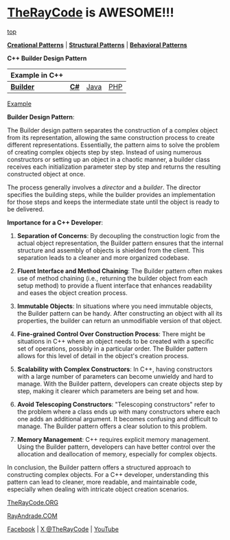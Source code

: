 # [TheRayCode](../../../README.md) is AWESOME!!!

[top](../README.md)

**[Creational Patterns](../README.md)** | **[Structural Patterns](../../Structural/README.md)** | **[Behavioral Patterns](../../Behavioral/README.md)**

**C++ Builder Design Pattern**

|Example in C++|   |   |   |
|---|---|---|---|
| [**Builder**](../Builder/README.md) | [**C#**](../../../Csharp/Creational/Builder/README.md) | [Java](../../../Java/Creational/Builder/README.md) | [PHP](../../../PHP/Creational/Builder/README.md) |

[Example](Example/README.md)

**Builder Design Pattern**:

The Builder design pattern separates the construction of a complex object from its representation, allowing the same construction process to create different representations. Essentially, the pattern aims to solve the problem of creating complex objects step by step. Instead of using numerous constructors or setting up an object in a chaotic manner, a builder class receives each initialization parameter step by step and returns the resulting constructed object at once.

The process generally involves a *director* and a *builder*. The director specifies the building steps, while the builder provides an implementation for those steps and keeps the intermediate state until the object is ready to be delivered.

**Importance for a C++ Developer**:

1. **Separation of Concerns**: By decoupling the construction logic from the actual object representation, the Builder pattern ensures that the internal structure and assembly of objects is shielded from the client. This separation leads to a cleaner and more organized codebase.

2. **Fluent Interface and Method Chaining**: The Builder pattern often makes use of method chaining (i.e., returning the builder object from each setup method) to provide a fluent interface that enhances readability and eases the object creation process.

3. **Immutable Objects**: In situations where you need immutable objects, the Builder pattern can be handy. After constructing an object with all its properties, the builder can return an unmodifiable version of that object.

4. **Fine-grained Control Over Construction Process**: There might be situations in C++ where an object needs to be created with a specific set of operations, possibly in a particular order. The Builder pattern allows for this level of detail in the object's creation process.

5. **Scalability with Complex Constructors**: In C++, having constructors with a large number of parameters can become unwieldy and hard to manage. With the Builder pattern, developers can create objects step by step, making it clearer which parameters are being set and how.

6. **Avoid Telescoping Constructors**: "Telescoping constructors" refer to the problem where a class ends up with many constructors where each one adds an additional argument. It becomes confusing and difficult to manage. The Builder pattern offers a clear solution to this problem.

7. **Memory Management**: C++ requires explicit memory management. Using the Builder pattern, developers can have better control over the allocation and deallocation of memory, especially for complex objects.

In conclusion, the Builder pattern offers a structured approach to constructing complex objects. For a C++ developer, understanding this pattern can lead to cleaner, more readable, and maintainable code, especially when dealing with intricate object creation scenarios.

[TheRayCode.ORG](https://www.TheRayCode.org)

[RayAndrade.COM](https://www.RayAndrade.com)

[Facebook](https://www.facebook.com/TheRayCode/) | [X @TheRayCode](https://www.x.com/TheRayCode/) | [YouTube](https://www.youtube.com/TheRayCode/)
